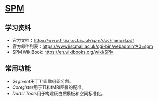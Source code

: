 # [SPM](https://www.fil.ion.ucl.ac.uk/spm/)

## 学习资料

* 官方文档：<https://www.fil.ion.ucl.ac.uk/spm/doc/manual.pdf>
* 官方邮件列表：<https://www.jiscmail.ac.uk/cgi-bin/webadmin?A0=spm>
* SPM WikiBook: <https://en.wikibooks.org/wiki/SPM>

## 常用功能

* *Segment*用于T1图像组织分割。
* *Coregister*用于T1和fMRI图像的配准。
* *Dartel Tools*用于构建灰白质模板和空间标准化。


